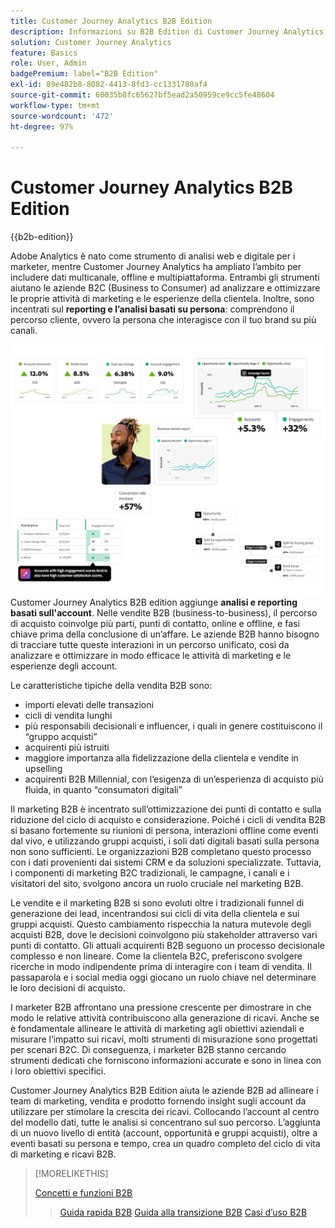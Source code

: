 ```yaml
---
title: Customer Journey Analytics B2B Edition
description: Informazioni su B2B Edition di Customer Journey Analytics.
solution: Customer Journey Analytics
feature: Basics
role: User, Admin
badgePremium: label="B2B Edition"
exl-id: 89e482b8-8082-4413-8fd3-cc1331780af4
source-git-commit: 60035b8fc65627bf5ead2a50959ce9cc5fe48604
workflow-type: tm+mt
source-wordcount: '472'
ht-degree: 97%

---
```



# Customer Journey Analytics B2B Edition

{{b2b-edition}}

Adobe Analytics è nato come strumento di analisi web e digitale per i marketer, mentre Customer Journey Analytics ha ampliato l’ambito per includere dati multicanale, offline e multipiattaforma.  Entrambi gli strumenti aiutano le aziende B2C (Business to Consumer) ad analizzare e ottimizzare le proprie attività di marketing e le esperienze della clientela. Inoltre, sono incentrati sul **reporting e l’analisi basati su persona**: comprendono il percorso cliente, ovvero la persona che interagisce con il tuo brand su più canali.

![Immagine protagonista B2B](assets/b2b-image.png)
Customer Journey Analytics B2B edition aggiunge **analisi e reporting basati sull&#39;account**. Nelle vendite B2B (business-to-business), il percorso di acquisto coinvolge più parti, punti di contatto, online e offline, e fasi chiave prima della conclusione di un’affare. Le aziende B2B hanno bisogno di tracciare tutte queste interazioni in un percorso unificato, così da analizzare e ottimizzare in modo efficace le attività di marketing e le esperienze degli account.

Le caratteristiche tipiche della vendita B2B sono:

* importi elevati delle transazioni
* cicli di vendita lunghi
* più responsabili decisionali e influencer, i quali in genere costituiscono il “gruppo acquisti”
* acquirenti più istruiti
* maggiore importanza alla fidelizzazione della clientela e vendite in upselling
* acquirenti B2B Millennial, con l’esigenza di un’esperienza di acquisto più fluida, in quanto “consumatori digitali”

Il marketing B2B è incentrato sull’ottimizzazione dei punti di contatto e sulla riduzione del ciclo di acquisto e considerazione. Poiché i cicli di vendita B2B si basano fortemente su riunioni di persona, interazioni offline come eventi dal vivo, e utilizzando gruppi acquisti, i soli dati digitali basati sulla persona non sono sufficienti. Le organizzazioni B2B completano questo processo con i dati provenienti dai sistemi CRM e da soluzioni specializzate. Tuttavia, i componenti di marketing B2C tradizionali, le campagne, i canali e i visitatori del sito, svolgono ancora un ruolo cruciale nel marketing B2B.

Le vendite e il marketing B2B si sono evoluti oltre i tradizionali funnel di generazione dei lead, incentrandosi sui cicli di vita della clientela e sui gruppi acquisti. Questo cambiamento rispecchia la natura mutevole degli acquisti B2B, dove le decisioni coinvolgono più stakeholder attraverso vari punti di contatto. Gli attuali acquirenti B2B seguono un processo decisionale complesso e non lineare. Come la clientela B2C, preferiscono svolgere ricerche in modo indipendente prima di interagire con i team di vendita. Il passaparola e i social media oggi giocano un ruolo chiave nel determinare le loro decisioni di acquisto.

I marketer B2B affrontano una pressione crescente per dimostrare in che modo le relative attività contribuiscono alla generazione di ricavi.  Anche se è fondamentale allineare le attività di marketing agli obiettivi aziendali e misurare l’impatto sui ricavi, molti strumenti di misurazione sono progettati per scenari B2C. Di conseguenza, i marketer B2B stanno cercando strumenti dedicati che forniscono informazioni accurate e sono in linea con i loro obiettivi specifici.

Customer Journey Analytics B2B Edition aiuta le aziende B2B ad allineare i team di marketing, vendita e prodotto fornendo insight sugli account da utilizzare per stimolare la crescita dei ricavi. Collocando l’account al centro del modello dati, tutte le analisi si concentrano sul suo percorso. L’aggiunta di un nuovo livello di entità (account, opportunità e gruppi acquisti), oltre a eventi basati su persona e tempo, crea un quadro completo del ciclo di vita di marketing e ricavi B2B.


>[!MORELIKETHIS]
>
>[Concetti e funzioni B2B](cja-b2b-concepts-features.md)
>>[Guida rapida B2B](cja-b2b-quick-start-guide.md)
>>[Guida alla transizione B2B](cja-b2b-transition.md)
>>[Casi d’uso B2B](/help/use-cases/b2b/b2b-edition/use-cases-overview.md)
>
